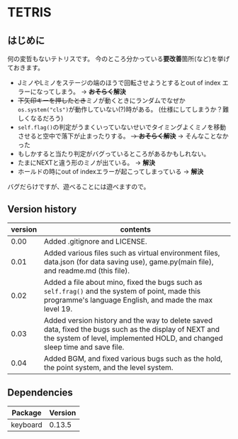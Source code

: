# TETRIS

## はじめに

何の変哲もないテトリスです。
今のところ分かっている**要改善**箇所(など)を挙げておきます。

* JミノやLミノをステージの端のほうで回転させようとするとout of index エラーになってしまう。 -> **~~おそらく~~解決**
* ~~下矢印キーを押したとき~~ミノが動くときにランダムでなぜか```os.system("cls")```が動作していない(?)時がある。 (仕様にしてしまうか？難しくなるだろう)
* ```self.flag()```の判定がうまくいっていないせいでタイミングよくミノを移動させると空中で落下が止まったりする。 ~~-> **おそらく解決**~~ -> そんなことなかった
* もしかすると当たり判定がバグっているところがあるかもしれない。
* たまにNEXTと違う形のミノが出ている。 -> **解決**
* ホールドの時にout of indexエラーが起こってしまっている -> **解決**

バグだらけですが、遊べることには遊べますので。

## Version history

|version|contents|
|---|---|
|0.00| Added .gitignore and LICENSE.|
|0.01|Added various files such as virtual environment files, data.json (for data saving use), game.py(main file), and readme.md (this file).|
|0.02| Added a file about mino, fixed the bugs such as ```self.frag()``` and the system of point, made this programme's language English, and made the max level 19.|
|0.03|Added version history and the way to delete saved data, fixed the bugs such as the display of NEXT and the system of level, implemented HOLD, and changed sleep time and save file.|
|0.04| Added BGM, and fixed various bugs such as the hold, the point system, and the level system.|

## Dependencies

|Package|Version|
|---|---|
|keyboard|0.13.5|
